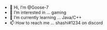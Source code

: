 - 👋 Hi, I’m @Goose-7
- 👀 I’m interested in ... gaming
- 🌱 I’m currently learning ... Java/C++
- 📫 How to reach me ... shashi#1234 on discord 

<!---
Goose-7/Goose-7 is a ✨ special ✨ repository because its `README.md` (this file) appears on your GitHub profile.
You can click the Preview link to take a look at your changes.
--->
